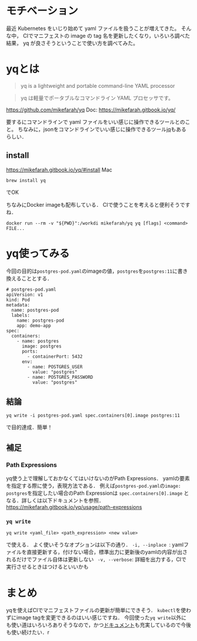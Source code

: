 # モチベーション
最近 Kubernetes をいじり始めて yaml ファイルを扱うことが増えてきた。
そんな中， CIでマニフェストの image の tag 名を更新したくなり，いろいろ調べた結果， yq が良さそうということで使い方を調べてみた。

# yqとは
> yq is a lightweight and portable command-line YAML processor

> yq は軽量でポータブルなコマンドライン YAML プロセッサです。

https://github.com/mikefarah/yq
Doc: https://mikefarah.gitbook.io/yq/

要するにコマンドラインで yaml ファイルをいい感じに操作できるツールとのこと。
ちなみに，jsonをコマンドラインでいい感じに操作できるツール[jq](https://github.com/stedolan/jq)もあるらしい．

## install
https://mikefarah.gitbook.io/yq/#install
Mac

```
brew install yq
```
でOK

ちなみにDocker imageも配布している．
CIで使うことを考えると便利そうですね．
```
docker run --rm -v "${PWD}":/workdi mikefarah/yq yq [flags] <command> FILE...
```
# yq使ってみる
今回の目的は`postgres-pod.yaml`のimageの値，`postgres`を`postgres:11`に書き換えることとする．

```
# postgres-pod.yaml
apiVersion: v1
kind: Pod
metadata:
  name: postgres-pod
  labels:
    name: postgres-pod
    app: demo-app
spec:
  containers:
    - name: postgres
      image: postgres
      ports:
        - containerPort: 5432
      env:
        - name: POSTGRES_USER
          value: "postgres"
        - name: POSTGRES_PASSWORD
          value: "postgres"
```

## 結論
```
yq write -i postgres-pod.yaml spec.containers[0].image postgres:11
```
で目的達成．簡単！

## 補足
### Path Expressions
yq使う上で理解しておかなくてはいけないのがPath Expressions．
yamlの要素を指定する際に使う，表現方法である．
例えば`postgres-pod.yaml`の`image: postgres`を指定したい場合のPath Expressionは
`spec.containers[0].image`
となる．詳しくは以下ドキュメントを参照．
https://mikefarah.gitbook.io/yq/usage/path-expressions

### `yq write`
```
yq write <yaml_file> <path_expression> <new value>
```
で使える．
よく使いそうなオプションは以下の通り．
`-i, --inplace `: yamlファイルを直接更新する，付けない場合，標準出力に更新後のyamlの内容が出されるだけでファイル自体は更新しない
` -v, --verbose`: 詳細を出力する，CIで実行させるときはつけるといいかも

# まとめ
yqを使えばCIでマニフェストファイルの更新が簡単にできそう．
`kubectl`を使わずにimage tagを変更できるのはいい感じですね．
今回使った`yq write`以外にも使い道はいろいろありそうなので，かつ[ドキュメント](https://mikefarah.gitbook.io/yq/)も充実しているので今後も使い続けたい．r
